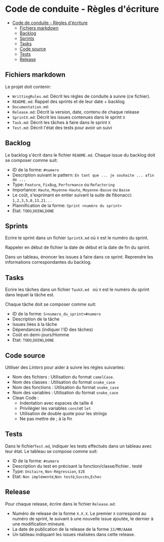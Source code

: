 # Code de conduite - Règles d'écriture


- [Code de conduite - Règles d'écriture](#code-de-conduite---règles-décriture)
  - [Fichiers markdown](#fichiers-markdown)
  - [Backlog](#backlog)
  - [Sprints](#sprints)
  - [Tasks](#tasks)
  - [Code source](#code-source)
  - [Tests](#tests)
  - [Release](#release)


## Fichiers markdown

Le projet doit contenir:

- `WrittingRules.md`: Décrit les règles de conduite à suivre (ce fichier).
- `README.md`: Rappel des sprints et de leur date + backlog
- `Documentation.md`: 
- `Release.md`: Décrit la version, date, contenu de chaque release
- `SprintX.md`: Décrit les issues contenues dans le sprint `X`
- `Task.md`: Décrit les tâches à faire dans le sprint `X`
- `Test.md`: Décrit l'état des tests pour avoir un suivi 



## Backlog

Le backlog s'écrit dans le fichier `README.md`. Chaque issue du backlog doit se composer comme suit:

- ID de la forme: `#numero`
- Description suivant le pattern: `En tant que ... je souhaite ... afin de ...`
- Type: `Feature`, `FixBug`, `Performance` ou `Refactoring`
- Importance: `Haute`, `Moyenne-Haute`, `Moyenne-Basse` ou `Basse`
- Le coût, s'exprimant en entier suivant la suite de fibonacci: `1,2,3,5,8,13,21...`
- Plannification de la forme: `Sprint <numéro du sprint>` 
- Etat: `TODO`,`DOING`,`DONE`



## Sprints

Ecrire le sprint dans un fichier `SprintX.md` où `X` est le numéro du sprint.

Rappeler en début de fichier la date de début et la date de fin du sprint.

Dans un tableau, énoncer les issues à faire dans ce sprint. Reprendre les informations correspondantes du backlog.



## Tasks

Ecrire les tâches dans un fichier `TaskX.md ` où `X` est le numéro du sprint dans lequel la tâche est. 

Chaque tâche doit se composer comme suit:

- ID de la forme: `S<numero_du_sprint>#numero`
- Description de la tâche
- Issues liées à la tâche
- Dépendances (indiquer l'ID des tâches)
- Coût en demi-jours/Homme
- Etat: `TODO`,`DOING`,`DONE`



## Code source

Utiliser des *Linters* pour aider à suivre les règles suivantes:

- Nom des fichiers : Utilisation du format `camelCase`.
- Nom des classes : Utilisation du format `snake_case`
- Nom des fonctions : Utilisation du format `snake_case`
- Nom des variables : Utilisation du format `snake_case`
- Clean Code : 
  - Indentation avec espaces de taille 4
  - Privilégier les variables `const`et `let`
  - Utilisation de double quote pour les strings
  - Ne pas mettre de ; à la fin



## Tests

Dans le fichier`Test.md`, indiquer les tests effectués dans un tableau avec leur état. Le tableau se compose comme suit:

- ID de la forme: `#numero`
- Description du test en précisant la fonction/classe/fichier.. testé
- Type: `Unitaire`, `Non-Régression`, `E2E`
- Etat: `Non implémenté`,`Non testé`,`Succès`,`Echec`



## Release

Pour chaque release, écrire dans le fichier `Release.md`:

- Numéro de release de la forme `X.X.X`. Le premier `X` correspond au numéro de sprint, le suivant à une nouvelle issue ajoutée, le dernier à une modification mineure.
- La date de publication de la release de la forme `JJ/MM/AAAA`
- Un tableau indiquant les issues réalisées dans cette release.
